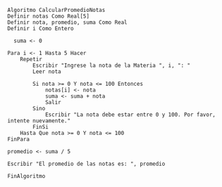     Algoritmo CalcularPromedioNotas
    Definir notas Como Real[5]
    Definir nota, promedio, suma Como Real
    Definir i Como Entero

      suma <- 0

    Para i <- 1 Hasta 5 Hacer
        Repetir
            Escribir "Ingrese la nota de la Materia ", i, ": "
            Leer nota

            Si nota >= 0 Y nota <= 100 Entonces
                notas[i] <- nota
                suma <- suma + nota
                Salir
            Sino
                Escribir "La nota debe estar entre 0 y 100. Por favor, intente nuevamente."
            FinSi
        Hasta Que nota >= 0 Y nota <= 100
    FinPara

    promedio <- suma / 5

    Escribir "El promedio de las notas es: ", promedio

    FinAlgoritmo